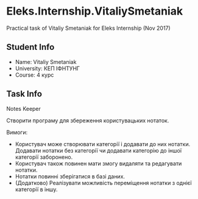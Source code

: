# Eleks.Internship.VitaliySmetaniak
Practical task of Vitaliy Smetaniak for Eleks Internship (Nov 2017)
## Student Info
* Name: Vitaliy Smetaniak
* University: КЕП ІФНТУНГ
* Course: 4 курс
## Task Info
Notes Keeper

Створити програму для збереження користувацьких нотаток.

Вимоги:

* Користувач може створювати категорії і додавати до них нотатки. Додавати нотатки без категорії чи додавати категорію до іншої категорії заборонено. 
* Користувач також повинен мати змогу видаляти та редагувати нотатки.
* Нотатки повинні зберігатися в базі даних.
* (Додатково) Реалізувати можливість переміщення нотатки з однієї категорії в іншу.
